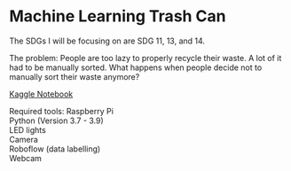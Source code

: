 # Machine Learning Trash Can
The SDGs I will be focusing on are SDG 11, 13, and 14.

The problem: People are too lazy to properly recycle their waste. A lot of it had to be manually sorted. What happens when people decide not to manually sort their waste anymore?

[Kaggle Notebook](https://www.kaggle.com/michaelhu12/machine-learning-trash-can/edit)

Required tools:
Raspberry Pi <br> 
Python (Version 3.7 - 3.9) <br>
LED lights <br>
Camera <br> 
Roboflow (data labelling) <br> 
Webcam <br> 
